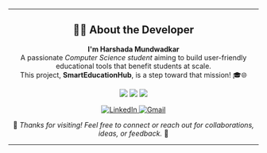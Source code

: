 <hr>

<h2 align="center">👩‍💻 About the Developer</h2>

<p align="center">
  <b>I'm Harshada Mundwadkar</b><br>
  A passionate <i>Computer Science student</i> aiming to build user-friendly educational tools that benefit students at scale.<br>
  This project, <b>SmartEducationHub</b>, is a step toward that mission! 🎓🌐
</p>

<p align="center">
  <img src="https://img.shields.io/badge/Web%20Dev-%23E34F26?style=for-the-badge&logo=html5&logoColor=white" />
  <img src="https://img.shields.io/badge/Node.js-%23339933?style=for-the-badge&logo=node.js&logoColor=white" />
  <img src="https://img.shields.io/badge/MySQL-%2300758F?style=for-the-badge&logo=mysql&logoColor=white" />
</p>

<p align="center">
  <a href="https://www.linkedin.com/in/harshadamundwadkar-tech-student" target="_blank">
    <img src="https://img.shields.io/badge/LinkedIn-Connect-blue?style=for-the-badge&logo=linkedin" alt="LinkedIn">
  </a>
  <a href="mailto:harshadamundwadkar@gmail.com">
    <img src="https://img.shields.io/badge/Gmail-Email-red?style=for-the-badge&logo=gmail&logoColor=white" alt="Gmail">
  </a>
</p>

<p align="center">
  🌟 <i>Thanks for visiting! Feel free to connect or reach out for collaborations, ideas, or feedback.</i> 🌟
</p>

<hr>
